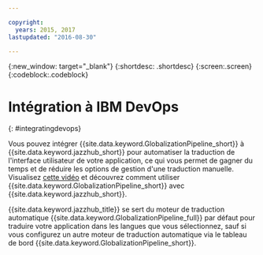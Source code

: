 ```yaml
---

copyright:
  years: 2015, 2017
lastupdated: "2016-08-30"

---
```


{:new_window: target="_blank"}
{:shortdesc: .shortdesc}
{:screen:.screen}
{:codeblock:.codeblock}

# Intégration à IBM DevOps
{: #integratingdevops}

Vous pouvez intégrer {{site.data.keyword.GlobalizationPipeline_short}} à {{site.data.keyword.jazzhub_short}} pour automatiser la traduction de l'interface utilisateur de votre application, ce qui vous permet de gagner du temps et de réduire les options de gestion d'une traduction manuelle. Visualisez [cette vidéo](https://www.youtube.com/watch?v=sSrIUjRbXYQ) et découvrez comment utiliser {{site.data.keyword.GlobalizationPipeline_short}} avec {{site.data.keyword.jazzhub_short}}.

{{site.data.keyword.jazzhub_title}} se sert du moteur de traduction automatique {{site.data.keyword.GlobalizationPipeline_full}} par défaut pour traduire votre application dans les langues que vous sélectionnez, sauf si vous configurez un autre moteur de traduction automatique via le tableau de bord {{site.data.keyword.GlobalizationPipeline_short}}.


